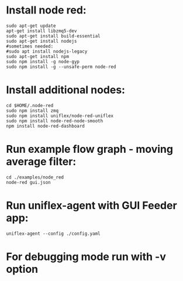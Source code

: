 # Install node red:
   
    sudo apt-get update
    apt-get install libzmq5-dev
    sudo apt-get install build-essential
    sudo apt-get install nodejs
    #sometimes needed:
    #sudo apt install nodejs-legacy
    sudo apt-get install npm
    sudo npm install -g node-gyp
    sudo npm install -g --unsafe-perm node-red

# Install additional nodes:

    cd $HOME/.node-red
    sudo npm install zmq
    sudo npm install uniflex/node-red-uniflex
    sudo npm install node-red-node-smooth
    npm install node-red-dashboard

# Run example flow graph - moving average filter:

    cd ./examples/node_red
    node-red gui.json

# Run uniflex-agent with GUI Feeder app:

    uniflex-agent --config ./config.yaml

# For debugging mode run with -v option


